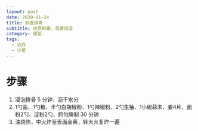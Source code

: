 ```yaml
---
layout: post
date: 2020-01-24
title: 蒜香排骨
subtitle: 肉质鲜嫩，蒜香四溢
category: 硬菜
tags:
  - 油炸
  - 小荤
---
```


# 步骤

1. 浸泡排骨 5 分钟，沥干水分
2. 1勺盐、1勺糖、半勺白胡椒粉、1勺辣椒粉、2勺生抽、1小碗蒜末、姜4片、面粉2勺、淀粉2勺，抓匀腌制 30 分钟
3. 油烧热，中火炸至表面金黄，转大火复炸一遍